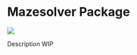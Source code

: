 # Mazesolver Package
![](https://github.com/LonelyDriver/Mazesolver/workflows/Project%20Tests/badge.svg)

Description WIP
